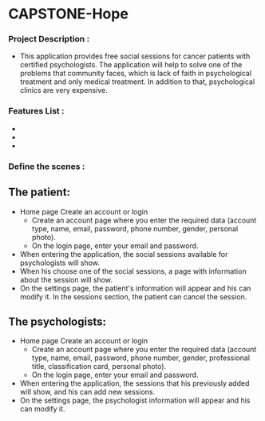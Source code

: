 # CAPSTONE-Hope

### Project Description :

- This application provides free social sessions for cancer patients with certified psychologists. The application will help to solve one of the problems that community faces, which is lack of faith in psychological treatment and only medical treatment. In addition to that, psychological clinics are very expensive.


### Features List :

-
-
-


### Define the scenes :

## The patient:

- Home page Create an account or login
   - Create an account page where you enter the required data (account type, name, email, password, phone number, gender, personal photo).
   - On the login page, enter your email and password.
- When entering the application, the social sessions available for psychologists will show.
- When his choose one of the social sessions, a page with information about the session will show.
- On the settings page, the patient's information will appear and his can modify it. In the sessions section, the patient can cancel the session.


## The psychologists:

- Home page Create an account or login
   - Create an account page where you enter the required data (account type, name, email, password, phone number, gender, professional title, classification card, personal photo). 
   - On the login page, enter your email and password.
- When entering the application, the sessions that his previously added will show, and his can add new sessions.
- On the settings page, the psychologist information will appear and his can modify it. 


